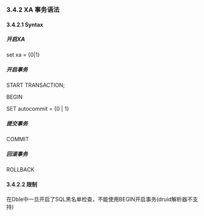 ### 3.4.2 XA 事务语法

#### 3.4.2.1 Syntax

##### 开启XA

set xa = {0|1}  
  
##### 开启事务

START TRANSACTION;  

BEGIN  

SET autocommit = {0 | 1}

##### 提交事务

COMMIT

##### 回滚事务

ROLLBACK

#### 3.4.2.2 限制

在Dble中一旦开启了SQL黑名单检查，不能使用BEGIN开启事务(druid解析器不支持)

